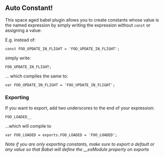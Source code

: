 ## Auto Constant!
This space aged babel plugin allows you to create constants whose value is the
named expression by simply writing the expression without `const` or assigning a value:

E.g. instead of:
```
const FOO_UPDATE_IN_FLIGHT = 'FOO_UPDATE_IN_FLIGHT';
```

simply write:
```
FOO_UPDATE_IN_FLIGHT;
```

... which compiles the same to:
```
var FOO_UPDATE_IN_FLIGHT = 'FOO_UPDATE_IN_FLIGHT';
```

### Exporting
If you want to export, add two underscores to the end of your expression:
```
FOO_LOADED__
```
...which will compile to
```
var FOO_LOADED = exports.FOO_LOADED = 'FOO_LOADED';
```

*Note if you are only exporting constants, make sure to export a default or any value so that
Babel will define the __esModule property on exports*
